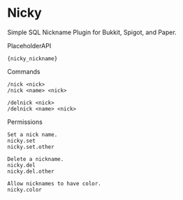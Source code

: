 Nicky
=====
Simple SQL Nickname Plugin for Bukkit, Spigot, and Paper.

PlaceholderAPI

    {nicky_nickname}

Commands

    /nick <nick>
    /nick <name> <nick>

    /delnick <nick>
    /delnick <name> <nick>

Permissions

    Set a nick name.
    nicky.set
    nicky.set.other

    Delete a nickname.
    nicky.del
    nicky.del.other

    Allow nicknames to have color.
    nicky.color